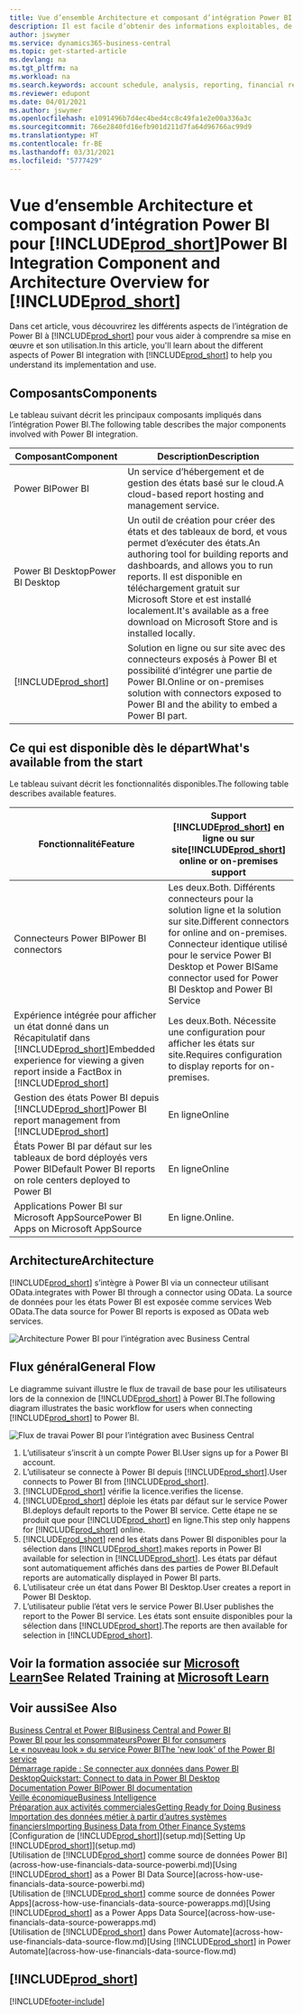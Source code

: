 ```yaml
---
title: Vue d’ensemble Architecture et composant d’intégration Power BI pour Business Central| Microsoft Docs
description: Il est facile d’obtenir des informations exploitables, de la veille économique et des KPI de vos applications Business Central pour Power BI.
author: jswymer
ms.service: dynamics365-business-central
ms.topic: get-started-article
ms.devlang: na
ms.tgt_pltfrm: na
ms.workload: na
ms.search.keywords: account schedule, analysis, reporting, financial report, business intelligence, KPI
ms.reviewer: edupont
ms.date: 04/01/2021
ms.author: jswymer
ms.openlocfilehash: e1091496b7d4ec4bed4cc8c49fa1e2e00a336a3c
ms.sourcegitcommit: 766e2840fd16efb901d211d7fa64d96766ac99d9
ms.translationtype: HT
ms.contentlocale: fr-BE
ms.lasthandoff: 03/31/2021
ms.locfileid: "5777429"
---
```

# <a name="power-bi-integration-component-and-architecture-overview-for-prod_short"></a><span data-ttu-id="fe231-103">Vue d’ensemble Architecture et composant d’intégration Power BI pour [!INCLUDE[prod_short](includes/prod_short.md)]</span><span class="sxs-lookup"><span data-stu-id="fe231-103">Power BI Integration Component and Architecture Overview for [!INCLUDE[prod_short](includes/prod_short.md)]</span></span>

<span data-ttu-id="fe231-104">Dans cet article, vous découvrirez les différents aspects de l’intégration de Power BI à [!INCLUDE[prod_short](includes/prod_short.md)] pour vous aider à comprendre sa mise en œuvre et son utilisation.</span><span class="sxs-lookup"><span data-stu-id="fe231-104">In this article, you'll learn about the different aspects of Power BI integration with [!INCLUDE[prod_short](includes/prod_short.md)] to help you understand its implementation and use.</span></span>

## <a name="components"></a><span data-ttu-id="fe231-105">Composants</span><span class="sxs-lookup"><span data-stu-id="fe231-105">Components</span></span>

<span data-ttu-id="fe231-106">Le tableau suivant décrit les principaux composants impliqués dans l’intégration Power BI.</span><span class="sxs-lookup"><span data-stu-id="fe231-106">The following table describes the major components involved with Power BI integration.</span></span>

|<span data-ttu-id="fe231-107">Composant</span><span class="sxs-lookup"><span data-stu-id="fe231-107">Component</span></span>|<span data-ttu-id="fe231-108">Description</span><span class="sxs-lookup"><span data-stu-id="fe231-108">Description</span></span>|
|---------|-----------|
|<span data-ttu-id="fe231-109">Power BI</span><span class="sxs-lookup"><span data-stu-id="fe231-109">Power BI</span></span>|<span data-ttu-id="fe231-110">Un service d’hébergement et de gestion des états basé sur le cloud.</span><span class="sxs-lookup"><span data-stu-id="fe231-110">A cloud-based report hosting and management service.</span></span>|
|<span data-ttu-id="fe231-111">Power BI Desktop</span><span class="sxs-lookup"><span data-stu-id="fe231-111">Power BI Desktop</span></span>|<span data-ttu-id="fe231-112">Un outil de création pour créer des états et des tableaux de bord, et vous permet d’exécuter des états.</span><span class="sxs-lookup"><span data-stu-id="fe231-112">An authoring tool for building reports and dashboards, and allows you to run reports.</span></span> <span data-ttu-id="fe231-113">Il est disponible en téléchargement gratuit sur Microsoft Store et est installé localement.</span><span class="sxs-lookup"><span data-stu-id="fe231-113">It's available as a free download on Microsoft Store and is installed locally.</span></span>|
|[!INCLUDE[prod_short](includes/prod_short.md)]|<span data-ttu-id="fe231-114">Solution en ligne ou sur site avec des connecteurs exposés à Power BI et possibilité d’intégrer une partie de Power BI.</span><span class="sxs-lookup"><span data-stu-id="fe231-114">Online or on-premises solution with connectors exposed to Power BI and the ability to embed a Power BI part.</span></span>|

## <a name="whats-available-from-the-start"></a><span data-ttu-id="fe231-115">Ce qui est disponible dès le départ</span><span class="sxs-lookup"><span data-stu-id="fe231-115">What's available from the start</span></span>

<span data-ttu-id="fe231-116">Le tableau suivant décrit les fonctionnalités disponibles.</span><span class="sxs-lookup"><span data-stu-id="fe231-116">The following table describes available features.</span></span>

|<span data-ttu-id="fe231-117">Fonctionnalité</span><span class="sxs-lookup"><span data-stu-id="fe231-117">Feature</span></span>|<span data-ttu-id="fe231-118">Support [!INCLUDE[prod_short](includes/prod_short.md)] en ligne ou sur site</span><span class="sxs-lookup"><span data-stu-id="fe231-118">[!INCLUDE[prod_short](includes/prod_short.md)] online or on-premises support</span></span>|
|-------|---------------------|
|<span data-ttu-id="fe231-119">Connecteurs Power BI</span><span class="sxs-lookup"><span data-stu-id="fe231-119">Power BI connectors</span></span>|<span data-ttu-id="fe231-120">Les deux.</span><span class="sxs-lookup"><span data-stu-id="fe231-120">Both.</span></span> <span data-ttu-id="fe231-121">Différents connecteurs pour la solution ligne et la solution sur site.</span><span class="sxs-lookup"><span data-stu-id="fe231-121">Different connectors for online and on-premises.</span></span> <span data-ttu-id="fe231-122">Connecteur identique utilisé pour le service Power BI Desktop et Power BI</span><span class="sxs-lookup"><span data-stu-id="fe231-122">Same connector used for Power BI Desktop and Power BI Service</span></span> |
|<span data-ttu-id="fe231-123">Expérience intégrée pour afficher un état donné dans un Récapitulatif dans [!INCLUDE[prod_short](includes/prod_short.md)]</span><span class="sxs-lookup"><span data-stu-id="fe231-123">Embedded experience for viewing a given report inside a FactBox in [!INCLUDE[prod_short](includes/prod_short.md)]</span></span>|<span data-ttu-id="fe231-124">Les deux.</span><span class="sxs-lookup"><span data-stu-id="fe231-124">Both.</span></span> <span data-ttu-id="fe231-125">Nécessite une configuration pour afficher les états sur site.</span><span class="sxs-lookup"><span data-stu-id="fe231-125">Requires configuration to display reports for on-premises.</span></span>|
|<span data-ttu-id="fe231-126">Gestion des états Power BI depuis [!INCLUDE[prod_short](includes/prod_short.md)]</span><span class="sxs-lookup"><span data-stu-id="fe231-126">Power BI report management from [!INCLUDE[prod_short](includes/prod_short.md)]</span></span>|<span data-ttu-id="fe231-127">En ligne</span><span class="sxs-lookup"><span data-stu-id="fe231-127">Online</span></span>|
|<span data-ttu-id="fe231-128">États Power BI par défaut sur les tableaux de bord déployés vers Power BI</span><span class="sxs-lookup"><span data-stu-id="fe231-128">Default Power BI reports on role centers deployed to Power BI</span></span>|<span data-ttu-id="fe231-129">En ligne</span><span class="sxs-lookup"><span data-stu-id="fe231-129">Online</span></span>|
|<span data-ttu-id="fe231-130">Applications Power BI sur Microsoft AppSource</span><span class="sxs-lookup"><span data-stu-id="fe231-130">Power BI Apps on Microsoft AppSource</span></span>|<span data-ttu-id="fe231-131">En ligne.</span><span class="sxs-lookup"><span data-stu-id="fe231-131">Online.</span></span>|

## <a name="architecture"></a><span data-ttu-id="fe231-132">Architecture</span><span class="sxs-lookup"><span data-stu-id="fe231-132">Architecture</span></span>

[!INCLUDE[prod_short](includes/prod_short.md)] <span data-ttu-id="fe231-133">s’intègre à Power BI via un connecteur utilisant OData.</span><span class="sxs-lookup"><span data-stu-id="fe231-133">integrates with Power BI through a connector using OData.</span></span> <span data-ttu-id="fe231-134">La source de données pour les états Power BI est exposée comme services Web OData.</span><span class="sxs-lookup"><span data-stu-id="fe231-134">The data source for Power BI reports is exposed as OData web services.</span></span>

![Architecture Power BI pour l’intégration avec Business Central](./media/power-bi-architecture.png)

## <a name="general-flow"></a><span data-ttu-id="fe231-136">Flux général</span><span class="sxs-lookup"><span data-stu-id="fe231-136">General Flow</span></span>

<span data-ttu-id="fe231-137">Le diagramme suivant illustre le flux de travail de base pour les utilisateurs lors de la connexion de [!INCLUDE[prod_short](includes/prod_short.md)] à Power BI.</span><span class="sxs-lookup"><span data-stu-id="fe231-137">The following diagram illustrates the basic workflow for users when connecting [!INCLUDE[prod_short](includes/prod_short.md)] to Power BI.</span></span>

![Flux de travai Power BI pour l’intégration avec Business Central](./media/power-bi-flow.png)

1. <span data-ttu-id="fe231-139">L’utilisateur s’inscrit à un compte Power BI.</span><span class="sxs-lookup"><span data-stu-id="fe231-139">User signs up for a Power BI account.</span></span>
2. <span data-ttu-id="fe231-140">L’utilisateur se connecte à Power BI depuis [!INCLUDE[prod_short](includes/prod_short.md)].</span><span class="sxs-lookup"><span data-stu-id="fe231-140">User connects to Power BI from [!INCLUDE[prod_short](includes/prod_short.md)].</span></span>
3. [!INCLUDE[prod_short](includes/prod_short.md)] <span data-ttu-id="fe231-141">vérifie la licence.</span><span class="sxs-lookup"><span data-stu-id="fe231-141">verifies the license.</span></span>
4. [!INCLUDE[prod_short](includes/prod_short.md)] <span data-ttu-id="fe231-142">déploie les états par défaut sur le service Power BI.</span><span class="sxs-lookup"><span data-stu-id="fe231-142">deploys default reports to the Power BI service.</span></span> <span data-ttu-id="fe231-143">Cette étape ne se produit que pour [!INCLUDE[prod_short](includes/prod_short.md)] en ligne.</span><span class="sxs-lookup"><span data-stu-id="fe231-143">This step only happens for [!INCLUDE[prod_short](includes/prod_short.md)] online.</span></span>
5. [!INCLUDE[prod_short](includes/prod_short.md)] <span data-ttu-id="fe231-144">rend les états dans Power BI disponibles pour la sélection dans [!INCLUDE[prod_short](includes/prod_short.md)].</span><span class="sxs-lookup"><span data-stu-id="fe231-144">makes reports in Power BI available for selection in [!INCLUDE[prod_short](includes/prod_short.md)].</span></span> <span data-ttu-id="fe231-145">Les états par défaut sont automatiquement affichés dans des parties de Power BI.</span><span class="sxs-lookup"><span data-stu-id="fe231-145">Default reports are automatically displayed in Power BI parts.</span></span>
6. <span data-ttu-id="fe231-146">L’utilisateur crée un état dans Power BI Desktop.</span><span class="sxs-lookup"><span data-stu-id="fe231-146">User creates a report in Power BI Desktop.</span></span>
7. <span data-ttu-id="fe231-147">L’utilisateur publie l’état vers le service Power BI.</span><span class="sxs-lookup"><span data-stu-id="fe231-147">User publishes the report to the Power BI service.</span></span> <span data-ttu-id="fe231-148">Les états sont ensuite disponibles pour la sélection dans [!INCLUDE[prod_short](includes/prod_short.md)].</span><span class="sxs-lookup"><span data-stu-id="fe231-148">The reports are then available for selection in [!INCLUDE[prod_short](includes/prod_short.md)].</span></span>

## <a name="see-related-training-at-microsoft-learn"></a><span data-ttu-id="fe231-149">Voir la formation associée sur [Microsoft Learn](/learn/modules/configure-powerbi-excel-dynamics-365-business-central/index)</span><span class="sxs-lookup"><span data-stu-id="fe231-149">See Related Training at [Microsoft Learn](/learn/modules/configure-powerbi-excel-dynamics-365-business-central/index)</span></span>

## <a name="see-also"></a><span data-ttu-id="fe231-150">Voir aussi</span><span class="sxs-lookup"><span data-stu-id="fe231-150">See Also</span></span>

[<span data-ttu-id="fe231-151">Business Central et Power BI</span><span class="sxs-lookup"><span data-stu-id="fe231-151">Business Central and Power BI</span></span>](admin-powerbi.md)  
[<span data-ttu-id="fe231-152">Power BI pour les consommateurs</span><span class="sxs-lookup"><span data-stu-id="fe231-152">Power BI for consumers</span></span>](/power-bi/consumer/end-user-consumer)  
[<span data-ttu-id="fe231-153">Le « nouveau look » du service Power BI</span><span class="sxs-lookup"><span data-stu-id="fe231-153">The 'new look' of the Power BI service</span></span>](/power-bi/service-new-look)  
[<span data-ttu-id="fe231-154">Démarrage rapide : Se connecter aux données dans Power BI Desktop</span><span class="sxs-lookup"><span data-stu-id="fe231-154">Quickstart: Connect to data in Power BI Desktop</span></span>](/power-bi/desktop-quickstart-connect-to-data)  
[<span data-ttu-id="fe231-155">Documentation Power BI</span><span class="sxs-lookup"><span data-stu-id="fe231-155">Power BI documentation</span></span>](/power-bi/)  
[<span data-ttu-id="fe231-156">Veille économique</span><span class="sxs-lookup"><span data-stu-id="fe231-156">Business Intelligence</span></span>](bi.md)  
[<span data-ttu-id="fe231-157">Préparation aux activités commerciales</span><span class="sxs-lookup"><span data-stu-id="fe231-157">Getting Ready for Doing Business</span></span>](ui-get-ready-business.md)  
[<span data-ttu-id="fe231-158">Importation des données métier à partir d’autres systèmes financiers</span><span class="sxs-lookup"><span data-stu-id="fe231-158">Importing Business Data from Other Finance Systems</span></span>](across-import-data-configuration-packages.md)  
<span data-ttu-id="fe231-159">[Configuration de [!INCLUDE[prod_short](includes/prod_short.md)]](setup.md)</span><span class="sxs-lookup"><span data-stu-id="fe231-159">[Setting Up [!INCLUDE[prod_short](includes/prod_short.md)]](setup.md)</span></span>  
<span data-ttu-id="fe231-160">[Utilisation de [!INCLUDE[prod_short](includes/prod_short.md)] comme source de données Power BI](across-how-use-financials-data-source-powerbi.md)</span><span class="sxs-lookup"><span data-stu-id="fe231-160">[Using [!INCLUDE[prod_short](includes/prod_short.md)] as a Power BI Data Source](across-how-use-financials-data-source-powerbi.md)</span></span>  
<span data-ttu-id="fe231-161">[Utilisation de [!INCLUDE[prod_short](includes/prod_short.md)] comme source de données Power Apps](across-how-use-financials-data-source-powerapps.md)</span><span class="sxs-lookup"><span data-stu-id="fe231-161">[Using [!INCLUDE[prod_short](includes/prod_short.md)] as a Power Apps Data Source](across-how-use-financials-data-source-powerapps.md)</span></span>  
<span data-ttu-id="fe231-162">[Utilisation de [!INCLUDE[prod_short](includes/prod_short.md)] dans Power Automate](across-how-use-financials-data-source-flow.md)</span><span class="sxs-lookup"><span data-stu-id="fe231-162">[Using [!INCLUDE[prod_short](includes/prod_short.md)] in Power Automate](across-how-use-financials-data-source-flow.md)</span></span>  

## [!INCLUDE[prod_short](includes/free_trial_md.md)]  


[!INCLUDE[footer-include](includes/footer-banner.md)]